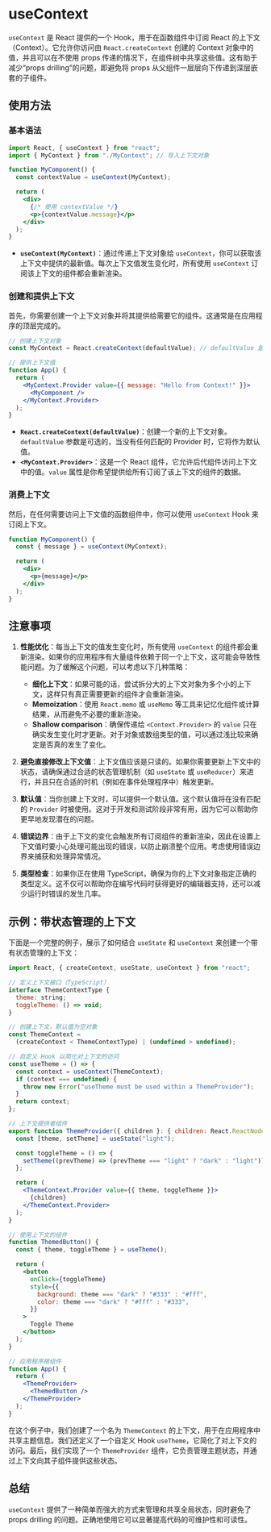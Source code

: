 # useContext

`useContext` 是 React 提供的一个 Hook，用于在函数组件中订阅 React 的上下文（Context）。它允许你访问由 `React.createContext` 创建的 Context 对象中的值，并且可以在不使用 props 传递的情况下，在组件树中共享这些值。这有助于减少“props drilling”的问题，即避免将 props 从父组件一层层向下传递到深层嵌套的子组件。

## 使用方法

### 基本语法

```jsx
import React, { useContext } from "react";
import { MyContext } from "./MyContext"; // 导入上下文对象

function MyComponent() {
  const contextValue = useContext(MyContext);

  return (
    <div>
      {/* 使用 contextValue */}
      <p>{contextValue.message}</p>
    </div>
  );
}
```

- **`useContext(MyContext)`**：通过传递上下文对象给 `useContext`，你可以获取该上下文中提供的最新值。每次上下文值发生变化时，所有使用 `useContext` 订阅该上下文的组件都会重新渲染。

### 创建和提供上下文

首先，你需要创建一个上下文对象并将其提供给需要它的组件。这通常是在应用程序的顶层完成的。

```jsx
// 创建上下文对象
const MyContext = React.createContext(defaultValue); // defaultValue 是可选的默认值

// 提供上下文值
function App() {
  return (
    <MyContext.Provider value={{ message: "Hello from Context!" }}>
      <MyComponent />
    </MyContext.Provider>
  );
}
```

- **`React.createContext(defaultValue)`**：创建一个新的上下文对象。`defaultValue` 参数是可选的，当没有任何匹配的 Provider 时，它将作为默认值。
- **`<MyContext.Provider>`**：这是一个 React 组件，它允许后代组件访问上下文中的值。`value` 属性是你希望提供给所有订阅了该上下文的组件的数据。

### 消费上下文

然后，在任何需要访问上下文值的函数组件中，你可以使用 `useContext` Hook 来订阅上下文。

```jsx
function MyComponent() {
  const { message } = useContext(MyContext);

  return (
    <div>
      <p>{message}</p>
    </div>
  );
}
```

## 注意事项

1. **性能优化**：每当上下文的值发生变化时，所有使用 `useContext` 的组件都会重新渲染。如果你的应用程序有大量组件依赖于同一个上下文，这可能会导致性能问题。为了缓解这个问题，可以考虑以下几种策略：

   - **细化上下文**：如果可能的话，尝试拆分大的上下文对象为多个小的上下文，这样只有真正需要更新的组件才会重新渲染。
   - **Memoization**：使用 `React.memo` 或 `useMemo` 等工具来记忆化组件或计算结果，从而避免不必要的重新渲染。
   - **Shallow comparison**：确保传递给 `<Context.Provider>` 的 `value` 只在确实发生变化时才更新。对于对象或数组类型的值，可以通过浅比较来确定是否真的发生了变化。

2. **避免直接修改上下文值**：上下文值应该是只读的。如果你需要更新上下文中的状态，请确保通过合适的状态管理机制（如 `useState` 或 `useReducer`）来进行，并且只在合适的时机（例如在事件处理程序中）触发更新。

3. **默认值**：当你创建上下文时，可以提供一个默认值。这个默认值将在没有匹配的 `Provider` 时被使用。这对于开发和测试阶段非常有用，因为它可以帮助你更早地发现潜在的问题。

4. **错误边界**：由于上下文的变化会触发所有订阅组件的重新渲染，因此在设置上下文值时要小心处理可能出现的错误，以防止崩溃整个应用。考虑使用错误边界来捕获和处理异常情况。

5. **类型检查**：如果你正在使用 TypeScript，确保为你的上下文对象指定正确的类型定义。这不仅可以帮助你在编写代码时获得更好的编辑器支持，还可以减少运行时错误的发生几率。

## 示例：带状态管理的上下文

下面是一个完整的例子，展示了如何结合 `useState` 和 `useContext` 来创建一个带有状态管理的上下文：

```jsx
import React, { createContext, useState, useContext } from "react";

// 定义上下文接口（TypeScript）
interface ThemeContextType {
  theme: string;
  toggleTheme: () => void;
}

// 创建上下文，默认值为空对象
const ThemeContext =
  (createContext < ThemeContextType) | (undefined > undefined);

// 自定义 Hook 以简化对上下文的访问
const useTheme = () => {
  const context = useContext(ThemeContext);
  if (context === undefined) {
    throw new Error("useTheme must be used within a ThemeProvider");
  }
  return context;
};

// 上下文提供者组件
export function ThemeProvider({ children }: { children: React.ReactNode }) {
  const [theme, setTheme] = useState("light");

  const toggleTheme = () => {
    setTheme((prevTheme) => (prevTheme === "light" ? "dark" : "light"));
  };

  return (
    <ThemeContext.Provider value={{ theme, toggleTheme }}>
      {children}
    </ThemeContext.Provider>
  );
}

// 使用上下文的组件
function ThemedButton() {
  const { theme, toggleTheme } = useTheme();

  return (
    <button
      onClick={toggleTheme}
      style={{
        background: theme === "dark" ? "#333" : "#fff",
        color: theme === "dark" ? "#fff" : "#333",
      }}
    >
      Toggle Theme
    </button>
  );
}

// 应用程序根组件
function App() {
  return (
    <ThemeProvider>
      <ThemedButton />
    </ThemeProvider>
  );
}
```

在这个例子中，我们创建了一个名为 `ThemeContext` 的上下文，用于在应用程序中共享主题信息。我们还定义了一个自定义 Hook `useTheme`，它简化了对上下文的访问。最后，我们实现了一个 `ThemeProvider` 组件，它负责管理主题状态，并通过上下文向其子组件提供这些状态。

## 总结

`useContext` 提供了一种简单而强大的方式来管理和共享全局状态，同时避免了 props drilling 的问题。正确地使用它可以显著提高代码的可维护性和可读性。
